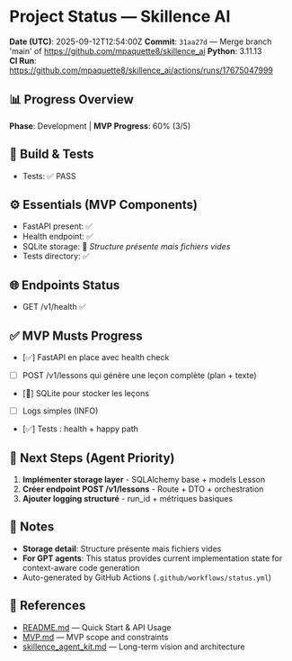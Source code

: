 # Project Status — Skillence AI

**Date (UTC)**: 2025-09-12T12:54:00Z
**Commit**: `31aa27d` — Merge branch 'main' of https://github.com/mpaquette8/skillence_ai
**Python**: 3.11.13  
**CI Run**: https://github.com/mpaquette8/skillence_ai/actions/runs/17675047999

## 📊 Progress Overview
**Phase**: Development | **MVP Progress**: 60% (3/5)

## 🔧 Build & Tests
- Tests: ✅ PASS

## ⚙️ Essentials (MVP Components)
- FastAPI present: ✅
- Health endpoint: ✅
- SQLite storage: 🔄 _Structure présente mais fichiers vides_
- Tests directory: ✅

## 🌐 Endpoints Status
- GET /v1/health ✅

## ✅ MVP Musts Progress
- [✅] FastAPI en place avec health check
- [ ] POST /v1/lessons qui génère une leçon complète (plan + texte)
- [🔄] SQLite pour stocker les leçons
- [ ] Logs simples (INFO)
- [✅] Tests : health + happy path

## 🚀 Next Steps (Agent Priority)
1. **Implémenter storage layer** - SQLAlchemy base + models Lesson
2. **Créer endpoint POST /v1/lessons** - Route + DTO + orchestration
4. **Ajouter logging structuré** - run_id + métriques basiques

## 📝 Notes
- **Storage detail**: Structure présente mais fichiers vides
- **For GPT agents**: This status provides current implementation state for context-aware code generation
- Auto-generated by GitHub Actions (`.github/workflows/status.yml`)

## 🔗 References
- [README.md](README.md) — Quick Start & API Usage
- [MVP.md](MVP.md) — MVP scope and constraints  
- [skillence_agent_kit.md](skillence_agent_kit.md) — Long-term vision and architecture
